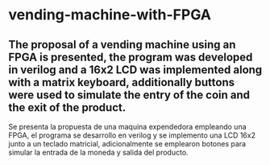 # vending-machine-with-FPGA
The proposal of a vending machine using an FPGA is presented, the program was developed in verilog and a 16x2 LCD was implemented along with a matrix keyboard, additionally buttons were used to simulate the entry of the coin and the exit of the product.
-------------------------------------------------------------------------------------------------------
Se presenta la propuesta de una maquina expendedora empleando una FPGA, el programa se desarrollo en verilog y se implemento una LCD 16x2 junto a un teclado matricial, adicionalmente se emplearon botones para simular la entrada de la moneda y salida del producto.
